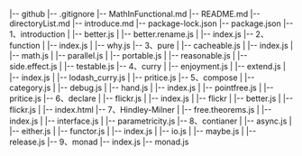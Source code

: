 |-- github
    |-- .gitignore
    |-- MathInFunctional.md
    |-- README.md
    |-- directoryList.md
    |-- introduce.md
    |-- package-lock.json
    |-- package.json
    |-- 1、introduction
    |   |-- better.js
    |   |-- better.rename.js
    |   |-- index.js
    |-- 2、function
    |   |-- index.js
    |   |-- why.js
    |-- 3、pure
    |   |-- cacheable.js
    |   |-- index.js
    |   |-- math.js
    |   |-- parallel.js
    |   |-- portable.js
    |   |-- reasonable.js
    |   |-- side.effect.js
    |   |-- testable.js
    |-- 4、curry
    |   |-- enjoyment.js
    |   |-- extend.js
    |   |-- index.js
    |   |-- lodash_curry.js
    |   |-- pritice.js
    |-- 5、compose
    |   |-- category.js
    |   |-- debug.js
    |   |-- hand.js
    |   |-- index.js
    |   |-- pointfree.js
    |   |-- pritice.js
    |-- 6、declare
    |   |-- flickr.js
    |   |-- index.js
    |   |-- flickr
    |       |-- better.js
    |       |-- flickr.js
    |       |-- index.html
    |-- 7、Hindley-Milner
    |   |-- free.theorems.js
    |   |-- index.js
    |   |-- interface.js
    |   |-- parametricity.js
    |-- 8、contianer
    |   |-- async.js
    |   |-- either.js
    |   |-- functor.js
    |   |-- index.js
    |   |-- io.js
    |   |-- maybe.js
    |   |-- release.js
    |-- 9、monad
        |-- index.js
        |-- monad.js

